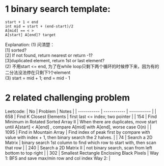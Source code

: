 # 1 binary search template:
```
start + 1 < end
int mid = start + (end-start)/2
A[mid] == < >
A[start] A[end]? target
```
Explanation:
(1) 问清楚：  
[1] sorted?  
[2] If not found, return nearest or return -1?  
[3]duplicated element, return 1st or last element?  
(2)	不用start <= end, 为了在while  loop只剩下两个循环的时候停下来，因为有的二分法没法停在只剩下1个element   
(3)	start = mid + 1; end = mid - 1   

# 2 related challenging problem
Leetcode:
| No | Problem | Notes |
| ----------- | ----------- | ----------- |
| 658 | Find K Closest Elements | first last <= index; two pointer |
| 154 | Find Minimum in Rotated Sorted Array II | When there are duplicates, move start until A[start] < A[end] , compare A[mid] with A[end], worse case O(n) |
| 1095 | Find in Mountain Array | Find index of peak first by compare with value with index + 1, then binary search the 2 halves.  |
| 74 | Search a 2D Matrix | binary search 1st column to find which row to start with, then scan that row |
| 240 | Search a 2D Matrix II | not binary search, scan from left bottom to top right |
| 302 | Smallest Rectangle Enclosing Black Pixels | Way 1: BFS and save max/min row and col index Way 2: |


